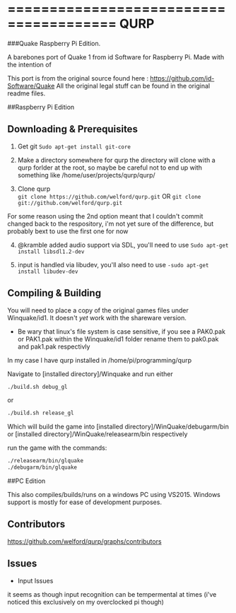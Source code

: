 =======================================
QURP
=======================================
###Quake Raspberry Pi Edition.

A barebones port of Quake 1 from id Software for Raspberry Pi. Made with the intention of    

This port is from the original source found here : https://github.com/id-Software/Quake All the original legal stuff can be found in the original readme files.

##Raspberry Pi Edition

Downloading & Prerequisites
------------------------

1. Get git ``Sudo apt-get install git-core``

2. Make a directory somewhere for qurp
the directory will clone with a qurp forlder at the root, so maybe be careful not to end up with something like /home/user/projects/qurp/qurp/

3. Clone qurp	
``git clone https://github.com/welford/qurp.git``
OR
``git clone git://github.com/welford/qurp.git``

For some reason using the 2nd option meant that I couldn't commit changed back to the respository, 	i'm not yet sure of the difference, but probably bext to use the first one for now

4. @kramble added audio support via SDL, you'll need to use  ``Sudo apt-get install libsdl1.2-dev``

5. input is handled via libudev, you'll also need to use ``-sudo apt-get install libudev-dev``


Compiling & Building
------------------------

You will need to place a copy of the original games files under Winquake/id1. It doesn't *yet* work with the shareware version.

- Be wary that linux's file system is case sensitive, if you see a PAK0.pak or PAK1.pak within the Winquake/id1 folder rename them to pak0.pak and pak1.pak respectivly 

In my case I have qurp installed in /home/pi/programming/qurp

Navigate to [installed directory]/Winquake and run either
```bash
./build.sh debug_gl
```

or

```bash 
./build.sh release_gl 
```

Which will build the game into  [installed directory]/WinQuake/debugarm/bin or  [installed directory]/WinQuake/releasearm/bin respectively

run the game with the commands:
```bash
./releasearm/bin/glquake
./debugarm/bin/glquake
```

##PC Edition

This also compiles/builds/runs on a windows PC using VS2015. Windows support is mostly for ease of development purposes.   

Contributors
------------------------

https://github.com/welford/qurp/graphs/contributors

Issues
------------------------

- Input Issues

it seems as though input recognition can be tempermental at times (i've noticed this exclusively on my overclocked pi though)